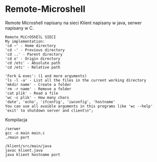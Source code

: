 # Remote-Microshell
Remote Microshell napisany na sieci
Klient napisany w java, serwer napisany w C.

```shell
Remote MiCrOShElL SIECI
My implementation:
'cd ~' - Home directory
'cd -' - Previous directory
'cd ..' - Parent directory
'cd o' - Origin directory
'cd /etc' - Absolute path
'cd /etc' - Relative path

'Fork & exec': (1 and more arguments)
'ls -l -a' - List all the files in the current working directory
'mkdir name' - Create a folder
'rm -r name' - Remove a folder
'cat plik' - Read a file
'wc -c plik' - How many chars
'date', 'echo', 'ifconfig', 'iwconfig', 'hostname'
You can use all avaible arguments in this programs like 'wc --help'
'exit' to shutdown server and client\n";
```

Kompilacja
```shell
/serwer
gcc -o main main.c
./main port

/klient/src/main/java
javac klient.java
java klient hostname port
```
